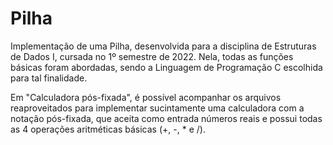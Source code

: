 # Pilha
Implementação de uma Pilha, desenvolvida para a disciplina de Estruturas de Dados I, cursada no 1º semestre de 2022. Nela, todas as funções básicas foram abordadas, sendo a Linguagem de Programação C escolhida para tal finalidade. 

Em "Calculadora pós-fixada", é possível acompanhar os arquivos reaproveitados para implementar sucintamente uma calculadora com a notação pós-fixada, que aceita como entrada números reais e possui todas as 4 operações aritméticas básicas (+, -, * e /).
